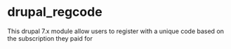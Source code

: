 # drupal_regcode
This drupal 7.x module allow users to register with a unique code based on the subscription they paid for 
